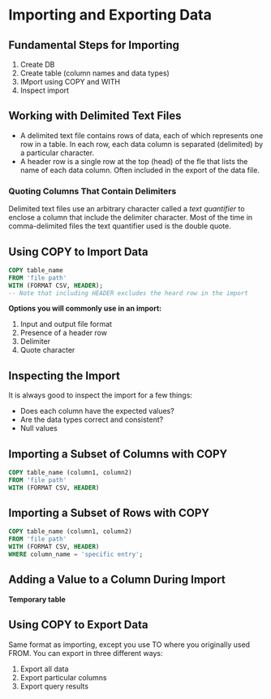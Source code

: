 # Importing and Exporting Data

## Fundamental Steps for Importing
  1. Create DB
  2. Create table (column names and data types)
  3. IMport using COPY and WITH
  4. Inspect import

## Working with Delimited Text Files
 * A delimited text file contains rows of data, each of which represents one row in a table. In each row, each data column is separated (delimited) by a particular character.
 * A header row is a single row at the top (head) of the fle that lists the name of each data column. Often included in the export of the data file.

### Quoting Columns That Contain Delimiters
Delimited text files use an arbitrary character called a *text quantifier* to enclose a column that include the delimiter character. Most of the time in comma-delimited files the text quantifier used is the double quote.

## Using COPY to Import Data

```SQL
COPY table_name
FROM 'file path'
WITH (FORMAT CSV, HEADER);
-- Note that including HEADER excludes the heard row in the import
```
**Options you will commonly use in an import:**
1. Input and output file format
2. Presence of a header row
3. Delimiter
4. Quote character

## Inspecting the Import
It is always good to inspect the import for a few things:
* Does each column have the expected values?
* Are the data types correct and consistent?
* Null values


## Importing a Subset of Columns with COPY
```SQL
COPY table_name (column1, column2)
FROM 'file path'
WITH (FORMAT CSV, HEADER)
```
## Importing a Subset of Rows with COPY
```SQL
COPY table_name (column1, column2)
FROM 'file path'
WITH (FORMAT CSV, HEADER)
WHERE column_name = 'specific entry';
```

## Adding a Value to a Column During Import
**Temporary table** 


## Using COPY to Export Data
Same format as importing, except you use TO where you originally used FROM.
You can export in three different ways:
1. Export all data
2. Export particular columns
3. Export query results
